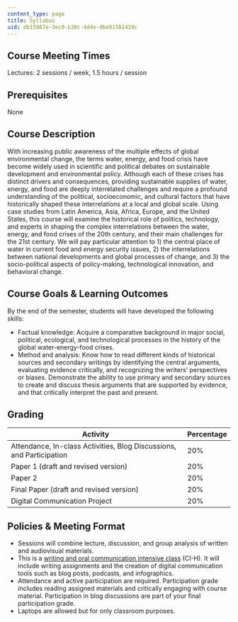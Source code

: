```yaml
---
content_type: page
title: Syllabus
uid: db15987e-3ec0-b30c-4d4e-dbe91581419c
---
```


Course Meeting Times
--------------------

Lectures: 2 sessions / week, 1.5 hours / session

Prerequisites
-------------

None

Course Description
------------------

With increasing public awareness of the multiple effects of global environmental change, the terms water, energy, and food crisis have become widely used in scientific and political debates on sustainable development and environmental policy. Although each of these crises has distinct drivers and consequences, providing sustainable supplies of water, energy, and food are deeply interrelated challenges and require a profound understanding of the political, socioeconomic, and cultural factors that have historically shaped these interrelations at a local and global scale. Using case studies from Latin America, Asia, Africa, Europe, and the United States, this course will examine the historical role of politics, technology, and experts in shaping the complex interrelations between the water, energy, and food crises of the 20th century, and their main challenges for the 21st century. We will pay particular attention to 1) the central place of water in current food and energy security issues, 2) the interrelations between national developments and global processes of change, and 3) the socio-political aspects of policy-making, technological innovation, and behavioral change.

Course Goals & Learning Outcomes
--------------------------------

By the end of the semester, students will have developed the following skills:

*   Factual knowledge: Acquire a comparative background in major social, political, ecological, and technological processes in the history of the global water-energy-food crises.
*   Method and analysis: Know how to read different kinds of historical sources and secondary writings by identifying the central arguments, evaluating evidence critically, and recognizing the writers’ perspectives or biases. Demonstrate the ability to use primary and secondary sources to create and discuss thesis arguments that are supported by evidence, and that critically interpret the past and present.

Grading
-------

| Activity | Percentage |
| --- | --- |
| Attendance, In-class Activities, Blog Discussions, and Participation | 20% |
| Paper 1 (draft and revised version) | 20% |
| Paper 2 | 20% |
| Final Paper (draft and revised version) | 20% |
| Digital Communication Project | 20% 

Policies & Meeting Format
-------------------------

*   Sessions will combine lecture, discussion, and group analysis of written and audiovisual materials.
*   This is a [writing and oral communication intensive class](http://web.mit.edu/commreq/cih.html) (CI-H). It will include writing assignments and the creation of digital communication tools such as blog posts, podcasts, and infographics.
*   Attendance and active participation are required. Participation grade includes reading assigned materials and critically engaging with course material. Participation in blog discussions are part of your final participation grade.
*   Laptops are allowed but for only classroom purposes.